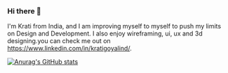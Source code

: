 ### Hi there 👋

I'm Krati from India, and I am improving myself to myself to push my limits on Design and Development. I also enjoy wireframing, ui, ux and 3d designing.you can check me out on https://www.linkedin.com/in/kratigoyalind/. 

[![Anurag's GitHub stats](https://github-readme-stats.vercel.app/api?username=kratigoyal34)](https://github.com/anuraghazra/github-readme-stats)

